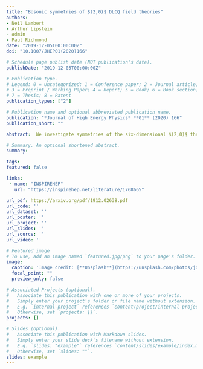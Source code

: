 ```yaml
---
title: "Bosonic symmetries of $(2,0)$ DLCQ field theories"
authors:
- Neil Lambert
- Arthur Lipstein
- admin
- Paul Richmond
date: "2019-12-05T00:00:00Z"
doi: "10.1007/JHEP01(2020)166"

# Schedule page publish date (NOT publication's date).
publishDate: "2019-12-05T00:00:00Z"

# Publication type.
# Legend: 0 = Uncategorized; 1 = Conference paper; 2 = Journal article;
# 3 = Preprint / Working Paper; 4 = Report; 5 = Book; 6 = Book section;
# 7 = Thesis; 8 = Patent
publication_types: ["2"]

# Publication name and optional abbreviated publication name.
publication: "*Journal of High Energy Physics* **01** (2020) 166"
publication_short: ""

abstract:  We investigate symmetries of the six-dimensional $(2,0)$ theory reduced along a compact null direction. The action for this theory was deduced by considering M-theory on $\\text{AdS}_7 \\times S^4$ and reducing the $\\text{AdS}_7$ factor along a time-like Hopf fibration which breaks one quarter of the supersymmetry and reduces the isometry group from $SO(6,2)$ to $SU(3,1)$. The boundary theory was previously shown to have 24 supercharges and a Lifshitz scaling symmetry. In this paper, we show that it has four boost-like symmetries and an additional conformal symmetry which furnish a representation of $SU(3,1)$ when combined with the other bosonic symmetries, providing a nontrivial check of the holographic correspondence.

# Summary. An optional shortened abstract.
summary: 

tags:
featured: false

links:
 - name: "INSPIREHEP"
   url: "https://inspirehep.net/literature/1768665"

url_pdf: https://arxiv.org/pdf/1912.02638.pdf
url_code: ''
url_dataset: ''
url_poster: ''
url_project: ''
url_slides: ''
url_source: ''
url_video: ''

# Featured image
# To use, add an image named `featured.jpg/png` to your page's folder. 
image:
  caption: 'Image credit: [**Unsplash**](https://unsplash.com/photos/jdD8gXaTZsc)'
  focal_point: ""
  preview_only: false

# Associated Projects (optional).
#   Associate this publication with one or more of your projects.
#   Simply enter your project's folder or file name without extension.
#   E.g. `internal-project` references `content/project/internal-project/index.md`.
#   Otherwise, set `projects: []`.
projects: []

# Slides (optional).
#   Associate this publication with Markdown slides.
#   Simply enter your slide deck's filename without extension.
#   E.g. `slides: "example"` references `content/slides/example/index.md`.
#   Otherwise, set `slides: ""`.
slides: example
---
```


